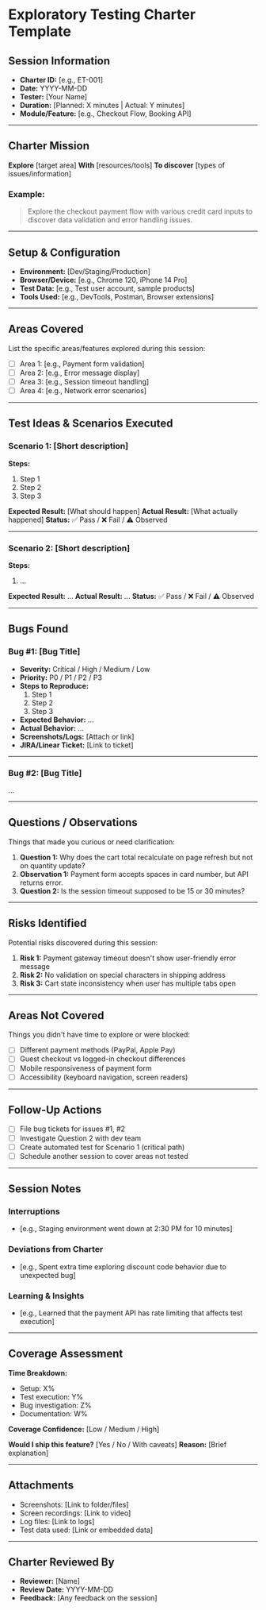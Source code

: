 # Exploratory Testing Charter Template

## Session Information
- **Charter ID:** [e.g., ET-001]
- **Date:** YYYY-MM-DD
- **Tester:** [Your Name]
- **Duration:** [Planned: X minutes | Actual: Y minutes]
- **Module/Feature:** [e.g., Checkout Flow, Booking API]

---

## Charter Mission
**Explore** [target area]
**With** [resources/tools]
**To discover** [types of issues/information]

### Example:
> Explore the checkout payment flow with various credit card inputs to discover data validation and error handling issues.

---

## Setup & Configuration
- **Environment:** [Dev/Staging/Production]
- **Browser/Device:** [e.g., Chrome 120, iPhone 14 Pro]
- **Test Data:** [e.g., Test user account, sample products]
- **Tools Used:** [e.g., DevTools, Postman, Browser extensions]

---

## Areas Covered
List the specific areas/features explored during this session:

- [ ] Area 1: [e.g., Payment form validation]
- [ ] Area 2: [e.g., Error message display]
- [ ] Area 3: [e.g., Session timeout handling]
- [ ] Area 4: [e.g., Network error scenarios]

---

## Test Ideas & Scenarios Executed

### Scenario 1: [Short description]
**Steps:**
1. Step 1
2. Step 2
3. Step 3

**Expected Result:** [What should happen]
**Actual Result:** [What actually happened]
**Status:** ✅ Pass / ❌ Fail / ⚠️ Observed

---

### Scenario 2: [Short description]
**Steps:**
1. ...

**Expected Result:** ...
**Actual Result:** ...
**Status:** ✅ Pass / ❌ Fail / ⚠️ Observed

---

## Bugs Found

### Bug #1: [Bug Title]
- **Severity:** Critical / High / Medium / Low
- **Priority:** P0 / P1 / P2 / P3
- **Steps to Reproduce:**
  1. Step 1
  2. Step 2
  3. Step 3
- **Expected Behavior:** ...
- **Actual Behavior:** ...
- **Screenshots/Logs:** [Attach or link]
- **JIRA/Linear Ticket:** [Link to ticket]

---

### Bug #2: [Bug Title]
...

---

## Questions / Observations

Things that made you curious or need clarification:

1. **Question 1:** Why does the cart total recalculate on page refresh but not on quantity update?
2. **Observation 1:** Payment form accepts spaces in card number, but API returns error.
3. **Question 2:** Is the session timeout supposed to be 15 or 30 minutes?

---

## Risks Identified

Potential risks discovered during this session:

1. **Risk 1:** Payment gateway timeout doesn't show user-friendly error message
2. **Risk 2:** No validation on special characters in shipping address
3. **Risk 3:** Cart state inconsistency when user has multiple tabs open

---

## Areas Not Covered

Things you didn't have time to explore or were blocked:

- [ ] Different payment methods (PayPal, Apple Pay)
- [ ] Guest checkout vs logged-in checkout differences
- [ ] Mobile responsiveness of payment form
- [ ] Accessibility (keyboard navigation, screen readers)

---

## Follow-Up Actions

- [ ] File bug tickets for issues #1, #2
- [ ] Investigate Question 2 with dev team
- [ ] Create automated test for Scenario 1 (critical path)
- [ ] Schedule another session to cover areas not tested

---

## Session Notes

### Interruptions
- [e.g., Staging environment went down at 2:30 PM for 10 minutes]

### Deviations from Charter
- [e.g., Spent extra time exploring discount code behavior due to unexpected bug]

### Learning & Insights
- [e.g., Learned that the payment API has rate limiting that affects test execution]

---

## Coverage Assessment

**Time Breakdown:**
- Setup: X%
- Test execution: Y%
- Bug investigation: Z%
- Documentation: W%

**Coverage Confidence:** [Low / Medium / High]

**Would I ship this feature?** [Yes / No / With caveats]
**Reason:** [Brief explanation]

---

## Attachments
- Screenshots: [Link to folder/files]
- Screen recordings: [Link to video]
- Log files: [Link to logs]
- Test data used: [Link or embedded data]

---

## Charter Reviewed By
- **Reviewer:** [Name]
- **Review Date:** YYYY-MM-DD
- **Feedback:** [Any feedback on the session]
